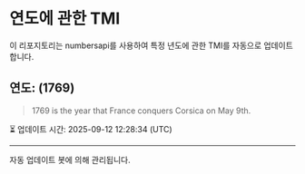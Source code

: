 
# 연도에 관한 TMI

이 리포지토리는 numbersapi를 사용하여 특정 년도에 관한 TMI를 자동으로 업데이트합니다.

## 연도: (1769)
> 1769 is the year that France conquers Corsica on May 9th.

⏳ 업데이트 시간: 2025-09-12 12:28:34 (UTC)

---
자동 업데이트 봇에 의해 관리됩니다.
